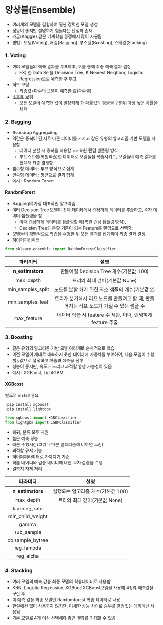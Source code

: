 # 앙상블(Ensemble)

* 여러개의 모델을 결합하여 훨씬 강력한 모델 생성
* 성능이 좋지만 설명하기 힘들다는 단점이 존재
* 캐글(Kaggle) 같은 기계학습 경쟁에서 많이 사용됨
* 방법 : 보팅(Voting), 배깅(Bagging), 부스팅(Boosting), 스태킹(Stacking)

### 1. Voting
* 여러 모델들의 예측 결과를 투표하고, 이를 통해 최종 예측 결과 결정
    * EX) 한 Data Set을 Deicision Tree, K Nearest Neighbor, Logistic Regression으로 예측한 후 투표
* 하드 보팅
    * 최종값=다수의 모델이 예측한 값(다수결)
* 소프트 보팅
    * 모든 모델이 예측한 값이 결정되게 한 확률값의 평균을 구한뒤 가장 높은 확률을 채택

### 2. Bagging
* Bootstrap Aggregating
* 약간은 중복이 된 서로 다른 데이터를 가지고 같은 유형의 알고리즘 기반 모델을 사용함
    * 데이터 분할 시 중복을 허용함 => 복원 랜덤 샘플링 방식
    * 부트스트랩(복원추출)한 데이터로 모델들을 학습시키고, 모델들의 예측 결과를 집계해 최종 결정함
* 범주형 데이터 : 투표 방식으로 집계
* 연속형 데이터 : 평균으로 결과 집계
* 예시 : Random Forest

#### RandomForest
* Bagging의 가장 대표적인 알고리즘
* 여러 Decision Tree 모델이 전체 데이터에서 랜덤하게 데이터를 추출하고, 각자 데이터 샘플링을 함
    * 이때 랜덤하게 데이터를 샘플링할 때(복원 랜덤 샘플링 방식),
    * Decision Tree의 분할 기준이 되는 Feature를 랜덤으로 선택함.
* 모델들이 개별적으로 학습을 수행한 뒤 모든 결과를 집계햐여 최종 결과 결정
* 하이퍼파라미터

```python
from sklearn.ensemble import RandomForestClassifier
```

|파라미터|설명|
|:---:|:---:|
|**n_estimators**|만들어질 Decision Tree 개수(기본값 100)|
|max_depth|트리의 최대 깊이(기본값 None)|
|min_samples_split|노드를 분할 하기 위한 최소 샘플의 개수(기본값 2)|
|min_samples_leaf|트리가 분기해서 리프 노드를 만들려고 할 때, 만들어지는 리프 노드가 가질 수 있는 샘플 수|
|max_feature|데이터 학습 시 feature 수 제한. 이때, 랜덤하게 feature 추출|

### 3. Boosting
* 같은 유형의 알고리즘 기반 모델 여러개로 순차적으로 학습
* 이전 모델이 제대로 예측하지 못한 데이터에 가중치를 부여하여, 다음 모델이 수행할 y값으로 설정하고 학습과 예측을 진행
* 성능이 좋지만, 속도가 느리고 과적합 발생 가능성이 있음
* 예시 : XGBoost, LightGBM

#### XGBoost
별도의 install 필요
```python
!pip install xgboost
!pip install lightgbm

from xgboost import XGBClassifier
from lightgbm import LGBMClassifier
```

* 회귀, 분류 모두 지원
* 높은 예측 성능
* 빠른 수행시간(그러나 다른 알고리즘에 비하면 느림)
* 과적합 규제 기능
* 하이퍼퍼라미터로 가지치기 가증
* 학습 데이터와 검증 데이터에 대한 교차 검증을 수행
* 결측치 자체 처리

|파라미터|설명|
|:---:|:---:|
|**n_estimators**|실행되는 알고리즘 개수(기본값 100)|
|max_depth|트리의 최대 깊이(기본값 None)|
|learning_rate||
|min_child_weight||
|gamma||
|sub_sample||
|colsample_bytree||
|reg_lambda||
|reg_alpha||

### 4. Stacking
* 여러 모델의 예측 값을 최종 모델의 학습데이터로 사용함
* KNN, Logistic Regression, XGBoostXGBoost모델을 사용해 4종류 예측값을 구한 후
* 이 예측 값을 최종 모델인 Randomforest 학습 데이터로 사용
* 현실에선 많이 사용되지 않지만, 미세한 성능 차이로 승부를 결정짓는 대회에선 사용됨
* 기본 모델로 4개 이상 선택해야 좋은 결과를 기대할 수 있음
